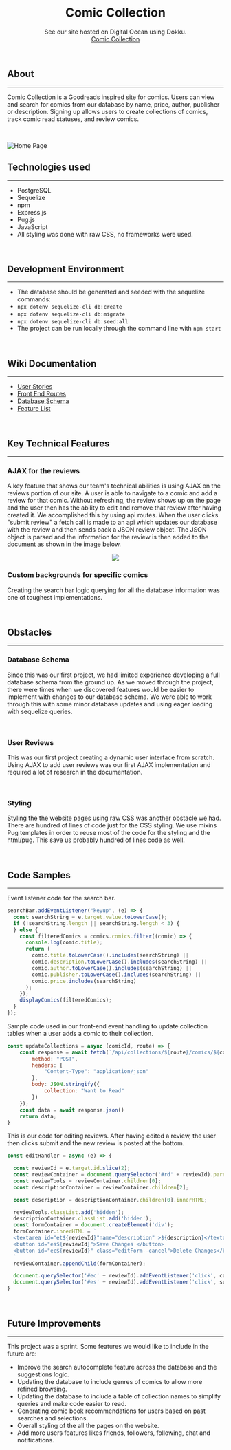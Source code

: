 <h1 align="center">Comic Collection</h1>

<p align="center">See our site hosted on Digital Ocean using Dokku. 
<br><a href="https://comic-collection.dornk.top">Comic Collection</a></br></p>
&nbsp

## About

---

Comic Collection is a Goodreads inspired site for comics. Users can view and search
for comics from our database by name, price, author, publisher or description. Signing up allows users to create collections of comics, track comic read statuses, and review comics.



<p>&nbsp;</p>

![Home Page](./readme-assets/home-page.png)

## Technologies used

---

- PostgreSQL
- Sequelize
- npm
- Express.js
- Pug.js
- JavaScript
- All styling was done with raw CSS, no frameworks were used.
<p>&nbsp;</p>

## Development Environment

---

- The database should be generated and seeded with the sequelize commands:
- `npx dotenv sequelize-cli db:create`
- `npx dotenv sequelize-cli db:migrate`
- `npx dotenv sequelize-cli db:seed:all`
- The project can be run locally through the command line with `npm start`
<p>&nbsp;</p>

## Wiki Documentation

---

- [User Stories](https://github.com/sam-hearst/Comic-collection/wiki/User-Stories)
- [Front End Routes](https://github.com/sam-hearst/Comic-collection/wiki/Frontend-Routes)
- [Database Schema](https://drawsql.app/3headmonkeynyc/diagrams/comic-shelf-db-final-v1-0#)
- [Feature List](https://github.com/sam-hearst/Comic-collection/wiki/Feature-List)
<p>&nbsp;</p>

## Key Technical Features

---


### AJAX for the reviews
A key feature that shows our team's technical abilities is using AJAX on the reviews portion of our site.  A user
is able to navigate to a comic and add a review for that comic.  Without refreshing, the review shows up on the page and the user then has the ability to edit and remove that review after having created it.  We accomplished this by using api routes. When the user clicks "submit review" a fetch call is made to an api which updates our database with the review and then sends back a JSON review object.  The JSON object is parsed and the information for the review is then added to the document as shown in the image below.

<p align="center">
  <img src="./readme-assets/reviews-clip.gif" />
</p>




### Custom backgrounds for specific comics



Creating the search bar logic querying for all the database information was one of toughest implementations.
<p>&nbsp;</p>

## Obstacles

---


### Database Schema
Since this was our first project, we had limited experience developing a full
database schema from the ground up. As we moved through the project, there were
times when we discovered features would be easier to implement with changes to
our database schema. We were able to work through this with some minor database
updates and using eager loading with sequelize queries.

<p>&nbsp;</p>

### User Reviews

This was our first project creating a dynamic user interface from scratch. Using AJAX to add user reviews was our first AJAX implementation and required a lot of research in the documentation.

<p>&nbsp;</p>

### Styling

Styling the the website pages using raw CSS was another obstacle we had. There are hundred of lines of code just for the CSS styling. We use mixins Pug templates in order to reuse most of the code for the styling and the html/pug. This save us probably hundred of lines code as well.

<p>&nbsp;</p>

## Code Samples

---

Event listener code for the search bar. 

```javascript
searchBar.addEventListener("keyup", (e) => {
  const searchString = e.target.value.toLowerCase();
  if (!searchString.length || searchString.length < 3) {
  } else {
    const filteredComics = comics.comics.filter((comic) => {
      console.log(comic.title);
      return (
        comic.title.toLowerCase().includes(searchString) ||
        comic.description.toLowerCase().includes(searchString) ||
        comic.author.toLowerCase().includes(searchString) ||
        comic.publisher.toLowerCase().includes(searchString) ||
        comic.price.includes(searchString)
      );
    });
    displayComics(filteredComics);
  }
});
```

Sample code used in our front-end event handling to update collection tables when a 
user adds a comic to their collection.
```javascript
const updateCollections = async (comicId, route) => {
    const response = await fetch(`/api/collections/${route}/comics/${comicId}`, {
        method: "POST",
        headers: {
            "Content-Type": "application/json"
        },
        body: JSON.stringify({
            collection: "Want to Read"
        })
    });
    const data = await response.json()
    return data;
}
```


This is our code for editing reviews.  After having edited a review, the user then clicks submit and the new review is posted at the bottom.
```javascript
const editHandler = async (e) => {

  const reviewId = e.target.id.slice(2);
  const reviewContainer = document.querySelector('#rd' + reviewId).parentNode.parentNode;
  const reviewTools = reviewContainer.children[0];
  const descriptionContainer = reviewContainer.children[2];

  const description = descriptionContainer.children[0].innerHTML;

  reviewTools.classList.add('hidden');
  descriptionContainer.classList.add('hidden');
  const formContainer = document.createElement('div');
  formContainer.innerHTML = `
  <textarea id="et${reviewId}"name="description" >${description}</textarea>
  <button id="es${reviewId}">Save Changes </button>
  <button id="ec${reviewId}" class="editForm--cancel">Delete Changes</button>
  `
  reviewContainer.appendChild(formContainer);

  document.querySelector('#ec' + reviewId).addEventListener('click', cancelEditHandler)
  document.querySelector('#es' + reviewId).addEventListener('click', submitEditHandler)
}
```



<p>&nbsp;</p>

## Future Improvements

---

This project was a sprint. Some features we would like to include in the future
are:

- Improve the search autocomplete feature across the database and the suggestions logic.
- Updating the database to include genres of comics to allow more refined
  browsing.
- Updating the database to include a table of collection names to simplify
  queries and make code easier to read.
- Generating comic book recommendations for users based on past searches and
  selections.
- Overall styling of the all the pages on the website.
- Add more users features likes friends, followers, following, chat and notifications.
